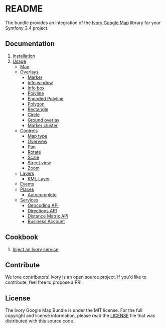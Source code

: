 # README

The bundle provides an integration of the [Ivory Google Map](https://github.com/egeloen/ivory-google-map) library for
your Symfony 3.4 project.

## Documentation

 1. [Installation](http://github.com/egeloen/IvoryGoogleMapBundle/blob/master/Resources/doc/installation.md)
 2. [Usage](http://github.com/egeloen/IvoryGoogleMapBundle/blob/master/Resources/doc/usage.md)
    - [Map](http://github.com/egeloen/IvoryGoogleMapBundle/blob/master/Resources/doc/usage/map.md)
    - [Overlays](http://github.com/egeloen/IvoryGoogleMapBundle/blob/master/Resources/doc/usage/overlays/index.md)
       - [Marker](http://github.com/egeloen/IvoryGoogleMapBundle/blob/master/Resources/doc/usage/overlays/marker.md)
       - [Info window](http://github.com/egeloen/IvoryGoogleMapBundle/blob/master/Resources/doc/usage/overlays/info_window.md)
       - [Info box](http://github.com/egeloen/IvoryGoogleMapBundle/blob/master/Resources/doc/usage/overlays/info_box.md)
       - [Polyline](http://github.com/egeloen/IvoryGoogleMapBundle/blob/master/Resources/doc/usage/overlays/polyline.md)
       - [Encoded Polyline](http://github.com/egeloen/IvoryGoogleMapBundle/blob/master/Resources/doc/usage/overlays/encoded_polyline.md)
       - [Polygon](http://github.com/egeloen/IvoryGoogleMapBundle/blob/master/Resources/doc/usage/overlays/polygon.md)
       - [Rectangle](http://github.com/egeloen/IvoryGoogleMapBundle/blob/master/Resources/doc/usage/overlays/rectangle.md)
       - [Circle](http://github.com/egeloen/IvoryGoogleMapBundle/blob/master/Resources/doc/usage/overlays/circle.md)
       - [Ground overlay](http://github.com/egeloen/IvoryGoogleMapBundle/blob/master/Resources/doc/usage/overlays/ground_overlay.md)
       - [Marker cluster](http://github.com/egeloen/IvoryGoogleMapBundle/blob/master/Resources/doc/usage/overlays/marker_cluster.md)
    - [Controls](http://github.com/egeloen/IvoryGoogleMapBundle/blob/master/Resources/doc/usage/controls/index.md)
       - [Map type](http://github.com/egeloen/IvoryGoogleMapBundle/blob/master/Resources/doc/usage/controls/map_type.md)
       - [Overview](http://github.com/egeloen/IvoryGoogleMapBundle/blob/master/Resources/doc/usage/controls/overview.md)
       - [Pan](http://github.com/egeloen/IvoryGoogleMapBundle/blob/master/Resources/doc/usage/controls/pan.md)
       - [Rotate](http://github.com/egeloen/IvoryGoogleMapBundle/blob/master/Resources/doc/usage/controls/rotate.md)
       - [Scale](http://github.com/egeloen/IvoryGoogleMapBundle/blob/master/Resources/doc/usage/controls/scale.md)
       - [Street view](http://github.com/egeloen/IvoryGoogleMapBundle/blob/master/Resources/doc/usage/controls/street_view.md)
       - [Zoom](http://github.com/egeloen/IvoryGoogleMapBundle/blob/master/Resources/doc/usage/controls/zoom.md)
    - [Layers](http://github.com/egeloen/IvoryGoogleMapBundle/blob/master/Resources/doc/usage/layers/index.md)
       - [KML Layer](http://github.com/egeloen/IvoryGoogleMapBundle/blob/master/Resources/doc/usage/layers/kml_layer.md)
    - [Events](http://github.com/egeloen/IvoryGoogleMapBundle/blob/master/Resources/doc/usage/events.md)
    - [Places](http://github.com/egeloen/IvoryGoogleMapBundle/blob/master/Resources/doc/usage/places/index.md)
         - [Autocomplete](http://github.com/egeloen/IvoryGoogleMapBundle/blob/master/Resources/doc/usage/places/autocomplete.md)
    - [Services](http://github.com/egeloen/IvoryGoogleMapBundle/blob/master/Resources/doc/usage/services/index.md)
       - [Geocoding API](http://github.com/egeloen/IvoryGoogleMapBundle/blob/master/Resources/doc/usage/services/geocoding/geocoder.md)
       - [Directions API](http://github.com/egeloen/IvoryGoogleMapBundle/blob/master/Resources/doc/usage/services/directions/directions.md)
       - [Distance Matrix API](http://github.com/egeloen/IvoryGoogleMapBundle/blob/master/Resources/doc/usage/services/distance_matrix/distance_matrix.md)
       - [Business Account](http://github.com/egeloen/IvoryGoogleMapBundle/blob/master/Resources/doc/usage/services/business_account.md)

## Cookbook

  1. [Inject an Ivory service](http://github.com/egeloen/IvoryGoogleMapBundle/blob/master/Resources/doc/cookbook/dependency_injection.md)

## Contribute

We love contributors! Ivory is an open source project. If you'd like to contribute, feel free to propose a PR!

## License

The Ivory Google Map Bundle is under the MIT license. For the full copyright and license information, please read the
[LICENSE](https://github.com/egeloen/IvoryGoogleMapBundle/blob/master/LICENSE) file that was distributed with this
source code.
